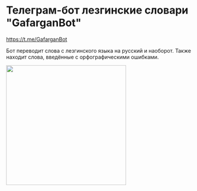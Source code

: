 # Телеграм-бот лезгинские словари "GafarganBot" 
https://t.me/GafarganBot

Бот переводит слова с лезгинского языка на русский и наоборот. Также находит слова, введённые с орфографическими ошибками.


<img src="https://user-images.githubusercontent.com/102806435/231672910-6acbf3f4-4d86-48f1-93c9-1deaeb197dd1.PNG" width="324" height="324">
